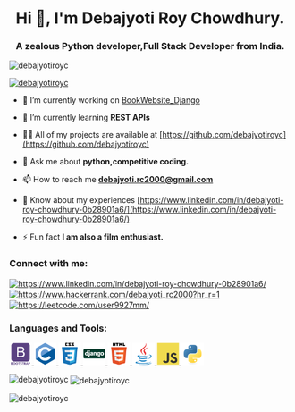 <h1 align="center">Hi 👋, I'm Debajyoti Roy Chowdhury.</h1>
<h3 align="center">A zealous Python developer,Full Stack Developer from India.</h3>

<p align="left"> <img src="https://komarev.com/ghpvc/?username=debajyotiroyc&label=Profile%20views&color=0e75b6&style=flat" alt="debajyotiroyc" /> </p>

<p align="left"> <a href="https://github.com/ryo-ma/github-profile-trophy"><img src="https://github-profile-trophy.vercel.app/?username=debajyotiroyc" alt="debajyotiroyc" /></a> </p>

- 🔭 I’m currently working on [BookWebsite_Django](BookWebsite_Django)

- 🌱 I’m currently learning **REST APIs**

- 👨‍💻 All of my projects are available at [https://github.com/debajyotiroyc](https://github.com/debajyotiroyc)

- 💬 Ask me about **python,competitive coding.**

- 📫 How to reach me **debajyoti.rc2000@gmail.com**

- 📄 Know about my experiences [https://www.linkedin.com/in/debajyoti-roy-chowdhury-0b28901a6/](https://www.linkedin.com/in/debajyoti-roy-chowdhury-0b28901a6/)

- ⚡ Fun fact **I am also a film enthusiast.**

<h3 align="left">Connect with me:</h3>
<p align="left">
<a href="https://linkedin.com/in/https://www.linkedin.com/in/debajyoti-roy-chowdhury-0b28901a6/" target="blank"><img align="center" src="https://raw.githubusercontent.com/rahuldkjain/github-profile-readme-generator/master/src/images/icons/Social/linked-in-alt.svg" alt="https://www.linkedin.com/in/debajyoti-roy-chowdhury-0b28901a6/" height="30" width="40" /></a>
<a href="https://www.hackerrank.com/https://www.hackerrank.com/debajyoti_rc2000?hr_r=1" target="blank"><img align="center" src="https://raw.githubusercontent.com/rahuldkjain/github-profile-readme-generator/master/src/images/icons/Social/hackerrank.svg" alt="https://www.hackerrank.com/debajyoti_rc2000?hr_r=1" height="30" width="40" /></a>
<a href="https://www.leetcode.com/https://leetcode.com/user9927mm/" target="blank"><img align="center" src="https://raw.githubusercontent.com/rahuldkjain/github-profile-readme-generator/master/src/images/icons/Social/leet-code.svg" alt="https://leetcode.com/user9927mm/" height="30" width="40" /></a>
</p>

<h3 align="left">Languages and Tools:</h3>
<p align="left"> <a href="https://getbootstrap.com" target="_blank"> <img src="https://raw.githubusercontent.com/devicons/devicon/master/icons/bootstrap/bootstrap-plain-wordmark.svg" alt="bootstrap" width="40" height="40"/> </a> <a href="https://www.cprogramming.com/" target="_blank"> <img src="https://raw.githubusercontent.com/devicons/devicon/master/icons/c/c-original.svg" alt="c" width="40" height="40"/> </a> <a href="https://www.w3schools.com/css/" target="_blank"> <img src="https://raw.githubusercontent.com/devicons/devicon/master/icons/css3/css3-original-wordmark.svg" alt="css3" width="40" height="40"/> </a> <a href="https://www.djangoproject.com/" target="_blank"> <img src="https://raw.githubusercontent.com/devicons/devicon/master/icons/django/django-original.svg" alt="django" width="40" height="40"/> </a> <a href="https://www.w3.org/html/" target="_blank"> <img src="https://raw.githubusercontent.com/devicons/devicon/master/icons/html5/html5-original-wordmark.svg" alt="html5" width="40" height="40"/> </a> <a href="https://www.java.com" target="_blank"> <img src="https://raw.githubusercontent.com/devicons/devicon/master/icons/java/java-original.svg" alt="java" width="40" height="40"/> </a> <a href="https://developer.mozilla.org/en-US/docs/Web/JavaScript" target="_blank"> <img src="https://raw.githubusercontent.com/devicons/devicon/master/icons/javascript/javascript-original.svg" alt="javascript" width="40" height="40"/> </a> <a href="https://www.python.org" target="_blank"> <img src="https://raw.githubusercontent.com/devicons/devicon/master/icons/python/python-original.svg" alt="python" width="40" height="40"/> </a> </p>

<p><img align="left" src="https://github-readme-stats.vercel.app/api/top-langs?username=debajyotiroyc&show_icons=true&locale=en&layout=compact" alt="debajyotiroyc" /></p>

<p>&nbsp;<img align="center" src="https://github-readme-stats.vercel.app/api?username=debajyotiroyc&show_icons=true&locale=en" alt="debajyotiroyc" /></p>

<p><img align="center" src="https://github-readme-streak-stats.herokuapp.com/?user=debajyotiroyc&" alt="debajyotiroyc" /></p>
